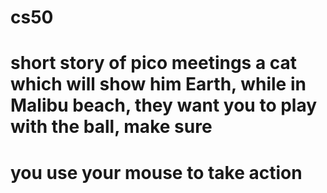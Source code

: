 # cs50
# short story of pico meetings a cat which will show him Earth, while in Malibu beach, they want you to play with the ball, make sure
# you use your mouse to take action
